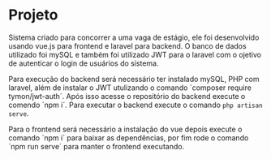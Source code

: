 # Projeto
 Sistema criado para concorrer a uma vaga de estágio, ele foi desenvolvido usando vue.js para frontend e laravel para backend. O banco de dados utilizado foi mySQL e também foi utilizado JWT para o laravel com o ojetivo de autenticar o login de usuários do sistema.
 
 Para execução do backend será necessário ter instalado mySQL, PHP com laravel, além de instalar o JWT utulizando o comando ´composer require tymon/jwt-auth´. Após isso acesse o repositório do backend execute o comendo ´npm i´. Para executar o backend execute o comando `php artisan serve`.
 
 Para o frontend será necessário a instalação do vue depois execute o comando ´npm i´ para baixar as dependências, por fim rode o comando ´npm run serve´ para manter o frontend executando.
